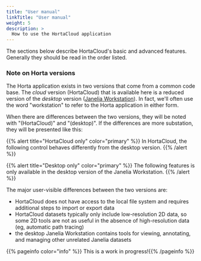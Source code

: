```yaml
---
title: "User manual"
linkTitle: "User manual"
weight: 5
description: >
  How to use the HortaCloud application
---
```


The sections below describe HortaCloud's basic and advanced features. Generally they should be read in the order listed.

### Note on Horta versions
The Horta application exists in two versions that come from a common code base. The _cloud_ version (HortaCloud) that is available here is a reduced version of the _desktop_ version ([Janelia Workstation](https://github.com/JaneliaSciComp/workstation)). In fact, we'll often use the word "workstation" to refer to the Horta application in either form. 

When there are differences between the two versions, they will be noted with "(HortaCloud)" and "(desktop)". If the differences are more substation, they will be presented like this:

{{% alert title="HortaCloud only" color="primary" %}}
In HortaCloud, the following control behaves differently from the desktop version.
{{% /alert %}}

{{% alert title="Desktop only" color="primary" %}}
The following features is only available in the desktop version of the Janelia Workstation.
{{% /alert %}}

The major user-visible differences between the two versions are:
- HortaCloud does not have access to the local file system and requires additional steps to import or export data
- HortaCloud datasets typically only include low-resolution 2D data, so some 2D tools are not as useful in the absence of high-resolution data (eg, automatic path tracing)
- the desktop Janelia Workstation contains tools for viewing, annotating, and managing other unrelated Janelia datasets


{{% pageinfo color="info" %}}
This is a work in progress!{{% /pageinfo %}}
